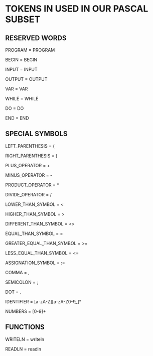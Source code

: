# TOKENS IN USED IN OUR PASCAL SUBSET

## RESERVED WORDS
 
PROGRAM = PROGRAM 

BEGIN = BEGIN

INPUT = INPUT

OUTPUT = OUTPUT

VAR = VAR

WHILE = WHILE

DO = DO

END = END

## SPECIAL SYMBOLS

LEFT_PARENTHESIS = (

RIGHT_PARENTHESIS = )

PLUS_OPERATOR = +

MINUS_OPERATOR = -

PRODUCT_OPERATOR = *

DIVIDE_OPERATOR = /

LOWER_THAN_SYMBOL = <

HIGHER_THAN_SYMBOL = >

DIFFERENT_THAN_SYMBOL = <>

EQUAL_THAN_SYMBOL = =

GREATER_EQUAL_THAN_SYMBOL = >=

LESS_EQUAL_THAN_SYMBOL = <=

ASSIGNATION_SYMBOL = :=

COMMA = ,

SEMICOLON = ;

DOT = .

IDENTIFIER = [a-zA-Z][a-zA-Z0-9_]*

NUMBERS = [0-9]+

## FUNCTIONS

WRITELN = writeln

READLN = readln

